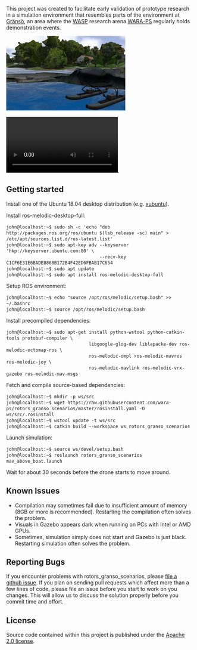 This project was created to facilitate early validation of prototype research in
a simulation environment that resembles parts of the environment at
[Gränsö][granso], an area where the [WASP][wasp] research arena [WARA-PS][waraps]
regularly holds demonstration events.

![Preview of sample][preview]

![Download sample video][sample].

## Getting started
Install one of the Ubuntu 18.04 desktop distribution (e.g. [xubuntu][xubuntu]).

Install ros-melodic-desktop-full:
```console
john@localhost:~$ sudo sh -c 'echo "deb http://packages.ros.org/ros/ubuntu $(lsb_release -sc) main" > /etc/apt/sources.list.d/ros-latest.list'
john@localhost:~$ sudo apt-key adv --keyserver 'hkp://keyserver.ubuntu.com:80' \
                                   --recv-key C1CF6E31E6BADE8868B172B4F42ED6FBAB17C654
john@localhost:~$ sudo apt update
john@localhost:~$ sudo apt install ros-melodic-desktop-full
```
Setup ROS environment:
```console
john@localhost:~$ echo "source /opt/ros/melodic/setup.bash" >> ~/.bashrc
john@localhost:~$ source /opt/ros/melodic/setup.bash
```
Install precompiled dependencies:
```console
john@localhost:~$ sudo apt-get install python-wstool python-catkin-tools protobuf-compiler \
                               libgoogle-glog-dev liblapacke-dev ros-melodic-octomap-ros \
                               ros-melodic-ompl ros-melodic-mavros ros-melodic-joy \
                               ros-melodic-mavlink ros-melodic-vrx-gazebo ros-melodic-mav-msgs
```
Fetch and compile source-based dependencies:
```console
john@localhost:~$ mkdir -p ws/src
john@localhost:~$ wget https://raw.githubusercontent.com/wara-ps/rotors_granso_scenarios/master/rosinstall.yaml -O ws/src/.rosinstall
john@localhost:~$ wstool update -t ws/src
john@localhost:~$ catkin build --workspace ws rotors_granso_scenarios
```
Launch simulation:
```console
john@localhost:~$ source ws/devel/setup.bash
john@localhost:~$ roslaunch rotors_granso_scenarios mav_above_boat.launch
```
Wait for about 30 seconds before the drone starts to move around.

## Known Issues
- Compilation may sometimes fail due to insufficient amount of memory (8GB or more is recommended). Restarting the compilation often solves the problem.
- Visuals in Gazebo appears dark when running on PCs with Intel or AMD GPUs.
- Sometimes, simulation simply does not start and Gazebo is just black. Restarting simulation often solves the problem.

## Reporting Bugs
If you encounter problems with rotors_granso_scenarios, please [file a github issue](issues).
If you plan on sending pull requests which affect more than a few lines of code,
please file an issue before you start to work on you changes. This will allow us
to discuss the solution properly before you commit time and effort.

## License
Source code contained within this project is published under the [Apache 2.0 license][apl2].

[xubuntu]: http://ftp.lysator.liu.se/ubuntu-dvd/xubuntu/releases/18.04.4/release/xubuntu-18.04.4-desktop-amd64.iso
[apl2]: https://www.apache.org/licenses/LICENSE-2.0
[sample]: https://github.com/wara-ps/rotors_granso_scenarios/raw/master/videos/mav_above_boat.mp4
[preview]: https://github.com/wara-ps/rotors_granso_scenarios/raw/master/videos/mav_above_boat.png
[wasp]: https://wasp-sweden.org
[waraps]: https://wasp-sweden.org/research/research-arenas/wara-ps-public-safety
[granso]: https://goo.gl/maps/7RWE7MRtoHTrLb1w5